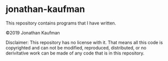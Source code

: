 # jonathan-kaufman
This repository contains programs that I have written.

©2019 Jonathan Kaufman

Disclaimer:
This repository has no license with it. That means all this code is copyrighted and can not be modified, reproduced, distributed, or no derivitative work can be made of any code that is in this repository.
